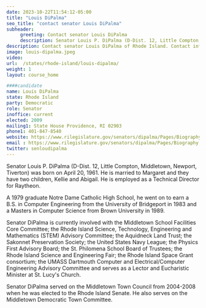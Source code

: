 ```yaml
---
date: 2023-10-22T11:54:12-05:00
title: "Louis DiPalma"
seo_title: "contact senator Louis DiPalma"
subheader:
     greeting: Contact senator Louis DiPalma
     description: Senator Louis P. DiPalma (D-Dist. 12, Little Compton, Middletown, Newport, Tiverton) was born on April 20, 1961. He is married to Margaret and they have two children, Kellie and Abigail. He is employed as a Technical Director for Raytheon.
description: Contact senator Louis DiPalma of Rhode Island. Contact information for Louis DiPalma includes email address, phone number, and mailing address.
image: louis-dipalma.jpeg
video:
url:  /states/rhode-island/louis-dipalma/
weight: 1
layout: course_home

####candidate
name: Louis DiPalma
state: Rhode Island
party: Democratic
role: Senator
inoffice: current
elected: 2009
mailing1: State House Providence, RI 02903
phone1: 401-847-8540
website: https://www.rilegislature.gov/senators/dipalma/Pages/Biography.aspx/
email : https://www.rilegislature.gov/senators/dipalma/Pages/Biography.aspx/
twitter: senloudipalma
---
```


Senator Louis P. DiPalma (D-Dist. 12, Little Compton, Middletown, Newport, Tiverton) was born on April 20, 1961. He is married to Margaret and they have two children, Kellie and Abigail. He is employed as a Technical Director for Raytheon.

A 1979 graduate Notre Dame Catholic High School, he went on to earn a B.S. in Computer Engineering from the University of Bridgeport in 1983 and a Masters in Computer Science from Brown University in 1989.

Senator DiPalma is currently involved with the Middletown School Facilities Core Committee; the Rhode Island Science, Technology, Engineering and Mathematics (STEM) Advisory Committee; the Aquidneck Land Trust; the Sakonnet Preservation Society; the United States Navy League; the Physics First Advisory Board; the St. Philomena School Board of Trustees; the Rhode Island Science and Engineering Fair; the Rhode Island Space Grant consortium; the UMASS Dartmouth Computer and Electrical/Computer Engineering Advisory Committee and serves as a Lector and Eucharistic Minister at St. Lucy's Church.

Senator DiPalma served on the Middletown Town Council from 2004-2008 when he was elected to the Rhode Island Senate. He also serves on the Middletown Democratic Town Committee.
